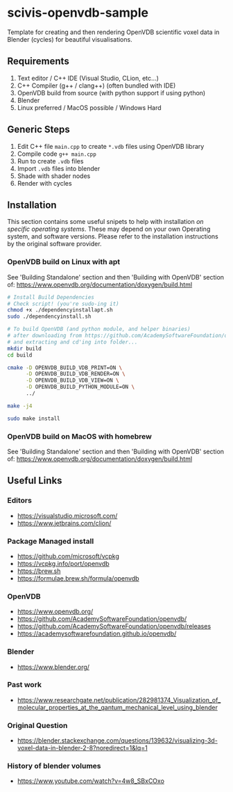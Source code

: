 # scivis-openvdb-sample
Template for creating and then rendering OpenVDB scientific voxel data in Blender (cycles) for beautiful visualisations.

## Requirements
1) Text editor / C++ IDE (Visual Studio, CLion, etc...)
2) C++ Compiler (g++ / clang++) (often bundled with IDE)
3) OpenVDB build from source (with python support if using python)
4) Blender
5) Linux preferred / MacOS possible / Windows Hard

## Generic Steps
1) Edit C++ file `main.cpp` to create `*.vdb` files using OpenVDB library
2) Compile code `g++ main.cpp`
3) Run to create `.vdb` files
4) Import `.vdb` files into blender
5) Shade with shader nodes
6) Render with cycles

## Installation
This section contains some useful snipets to help with installation *on specific operating systems*. These may depend on your own Operating system, and software versions. Please refer to the installation instructions by the original software provider.

### OpenVDB build on Linux with apt
See 'Building Standalone' section and then 'Building with OpenVDB' section of:
https://www.openvdb.org/documentation/doxygen/build.html

```bash
# Install Build Dependencies
# Check script! (you're sudo-ing it)
chmod +x ./dependencyinstallapt.sh
sudo ./dependencyinstall.sh
```

```bash
# To build OpenVDB (and python module, and helper binaries)
# after downloading from https://github.com/AcademySoftwareFoundation/openvdb/releases
# and extracting and cd'ing into folder...
mkdir build
cd build

cmake -D OPENVDB_BUILD_VDB_PRINT=ON \
      -D OPENVDB_BUILD_VDB_RENDER=ON \
      -D OPENVDB_BUILD_VDB_VIEW=ON \
      -D OPENVDB_BUILD_PYTHON_MODULE=ON \
      ../

make -j4

sudo make install
```

### OpenVDB build on MacOS with homebrew
See 'Building Standalone' section and then 'Building with OpenVDB' section of:
https://www.openvdb.org/documentation/doxygen/build.html

## Useful Links
### Editors
- https://visualstudio.microsoft.com/
- https://www.jetbrains.com/clion/

### Package Managed install
- https://github.com/microsoft/vcpkg
- https://vcpkg.info/port/openvdb
- https://brew.sh
- https://formulae.brew.sh/formula/openvdb

### OpenVDB
- https://www.openvdb.org/
- https://github.com/AcademySoftwareFoundation/openvdb/
- https://github.com/AcademySoftwareFoundation/openvdb/releases
- https://academysoftwarefoundation.github.io/openvdb/

### Blender
- https://www.blender.org/

### Past work
- https://www.researchgate.net/publication/282981374_Visualization_of_molecular_properties_at_the_qantum_mechanical_level_using_blender

### Original Question
- https://blender.stackexchange.com/questions/139632/visualizing-3d-voxel-data-in-blender-2-8?noredirect=1&lq=1

### History of blender volumes
- https://www.youtube.com/watch?v=4w8_SBxCOxo
